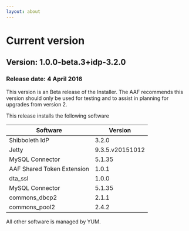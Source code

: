 ```yaml
---
layout: about
---
```


# Current version

## Version: 1.0.0-beta.3+idp-3.2.0

### Release date: 4 April 2016

This version is an Beta release of the Installer. The AAF recommends this version should only be used for testing and to assist in planning for upgrades from version 2.

This release installs the following software

| Software | Version |
| -------- | ------- |
| Shibboleth IdP | 3.2.0 |
| Jetty |9.3.5.v20151012 |
| MySQL Connector | 5.1.35 |
| AAF Shared Token Extension | 1.0.1 |
| dta_ssl | 1.0.0 |
| MySQL Connector  | 5.1.35  |
| commons_dbcp2 | 2.1.1 |
| commons_pool2 | 2.4.2 |

All other software is managed by YUM.

